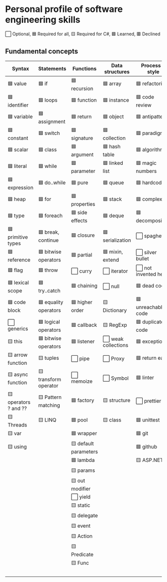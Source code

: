 # Personal profile of software engineering skills

⬜ Optional, 🟦 Required for all, 🟨 Required for С#, 🟩 Learned, 🟥 Declined

## Fundamental concepts

| Syntax               | Statements            | Functions             | Data structures     | Process & style      |
|----------------------|-----------------------|-----------------------|---------------------|----------------------|
| 🟦 value             | 🟦 if                 | 🟦 recursion          | 🟦 array            | 🟦 refactoring       |
| 🟦 identifier        | 🟦 loops              | 🟦 function           | 🟦 instance         | 🟦 code review       |
| 🟦 variable          | 🟦 assignment         | 🟦 return             | 🟦 object           | 🟦 antipatterns      |
| 🟦 constant          | 🟦 switch             | 🟦 signature          | 🟦 collection       | 🟦 paradigm          |
| 🟦 scalar            | 🟦 class              | 🟦 argument           | 🟦 hash table       | 🟦 algorithm         |
| 🟦 literal           | 🟦 while              | 🟦 parameter          | 🟦 linked list      | 🟦 magic numbers     |
| 🟦 expression        | 🟦 do..while          | 🟦 pure               | 🟦 queue            | 🟦 hardcode          |
| 🟦 heap              | 🟦 for                | 🟦 properties         | 🟦 stack            | 🟦 complexity        |
| 🟦 type              | 🟦 foreach            | 🟦 side effects       | 🟦 deque            | 🟦 decomposition     |
| 🟦 primitive types   | 🟦 break, continue    | 🟦 closure            | 🟦 serialization    | ⬜ spaghetti         |
| 🟦 reference         | 🟦 bitwise operators  | 🟦 partial            | 🟦 mixin, extend    | ⬜ silver bullet     |
| 🟦 flag              | 🟦 throw              | ⬜️ curry              | ⬜ iterator         | ⬜ not invented here |
| 🟦 lexical scope     | 🟦 try..catch         | 🟦 chaining           | ⬜ null             | 🟦 dead code         |
| 🟦 code block        | 🟦 equality operators | 🟦 higher order       | 🟨 Dictionary       | 🟦 unreachable code  |
| ⬜ generics          | 🟦 logical operators  | 🟦 callback           | 🟨 RegExp           | 🟦 duplicate code    |
| 🟨 this              | 🟦 bitwise operators  | 🟦 listener           | ⬜️ weak collections | 🟦 exception         |
| 🟨 arrow function    | 🟨 tuples             | ⬜️ pipe               | ⬜️ Proxy            | 🟦 return early      |
| 🟨 async function    | 🟨 transform operator | ⬜️ memoize            | ⬜️ Symbol           | 🟦 linter            |
| 🟨 operators ? and ??| 🟨 Pattern matching   | 🟦 factory            | 🟨 structure        | ⬜️ prettier          |
| 🟨 Threads           | 🟨 LINQ               | 🟦 pool               | 🟨 class            | 🟦 unittest          |
| 🟨 var               |                       | 🟦 wrapper            |                     | 🟦 git               |
| 🟨 using             |                       | 🟨 default parameters |                     | 🟦 github            |
|                      |                       | 🟦 lambda             |                     | 🟨 ASP.NET           |
|                      |                       | 🟨 params             |                     |                      |
|                      |                       | 🟨 out modifier       |                     |                      |
|                      |                       | ⬜️ yield              |                     |                      |
|                      |                       | 🟨 static             |                     |                      |
|                      |                       | 🟨 delegate           |                     |                      |
|                      |                       | 🟨 event              |                     |                      |
|                      |                       | 🟨 Action             |                     |                      |
|                      |                       | 🟨 Predicate          |                     |                      |
|                      |                       | 🟨 Func               |                     |                      |
|                      |                       |                       |                     |                      |
|                      |                       |                       |                     |                      |
|                      |                       |                       |                     |                      |
|                      |                       |                       |                     |                      |

